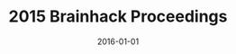 ---
title: "2015 Brainhack Proceedings"
date: 2016-01-01
authors_string: Cameron Craddock, Pierre Bellec, Daniel Margules, Nolan Nichols, Nolan Nichols, AmanPreet Badhwar, David Kennedy, Jean-Baptiste Poline, Roberto Toro, Ben Cipollini, Ariel Rokem, Daniel Clark, Krzysztof Gorgolewski, Cameron Craddock, Cameron Craddock, Daniel Clark, Samir Das, Samir Das, Ayan Sengupta, Zia Mohades, Sebastien Dery, Weiran Deng, Eric Earl, Damion Demeter, Kate Mills, Glad Mihai, Luka Ruzic, Nick Ketz, Andrew Reineberg, Marianne Reddan, Anne-Lise Goddings, Javier Gonzalez-Castillo, Krzysztof Gorgolewski, Caroline Froehlich, Gil Dekel, Daniel Margulies, Cameron Craddock, Ben Fulcher, Tristan Glatard, Samir Das, Reza Adalat, Natacha Beck, Natacha Beck, Najmeh Khalili-Mahani, Pierre Rioux, Etienne Rousseau, Alan Evans, Yaroslav Halchenko, Matteo Castello, Matteo Castello, Edgar Morales, Laura Cuaya, Kaori Ito, Sook-Lei Liew, Hans Johnson, Erik Kan, Julia Anglin, Michael Borich, Neda Jahanshad, Paul Thompson, Sook-Lei Liew, Daniel Margulies, Marcel Falkiewicz, Julia Huntenburg, David textquoterightConnor, Daniel Clark, Michael Milham, Cameron Craddock, Ramon Pereira, Ramon Pereira, Alexandre Franco, Augusto Buchweitz, Felipe Meneguzzi, Felipe Meneguzzi, Rickson Mesquita, Luis Herrera, Daniela Dentico, Vanessa Sochat, Nolan Nichols, Nolan Nichols, Alexandre Franco, Augusto Buchweitz, Felipe Meneguzzi, Julio Villalon-Reina, Eleftherios Garyfallidis
authors:
   - Cameron Craddock
   - Pierre Bellec
   - Daniel Margules
   - Nolan Nichols
   - Nolan Nichols
   - AmanPreet Badhwar
   - David Kennedy
   - Jean-Baptiste Poline
   - Roberto Toro
   - Ben Cipollini
   - Ariel Rokem
   - Daniel Clark
   - Krzysztof Gorgolewski
   - Cameron Craddock
   - Cameron Craddock
   - Daniel Clark
   - Samir Das
   - Samir Das
   - Ayan Sengupta
   - Zia Mohades
   - Sebastien Dery
   - Weiran Deng
   - Eric Earl
   - Damion Demeter
   - Kate Mills
   - Glad Mihai
   - Luka Ruzic
   - Nick Ketz
   - Andrew Reineberg
   - Marianne Reddan
   - Anne-Lise Goddings
   - Javier Gonzalez-Castillo
   - Krzysztof Gorgolewski
   - Caroline Froehlich
   - Gil Dekel
   - Daniel Margulies
   - Cameron Craddock
   - Ben Fulcher
   - Tristan Glatard
   - Samir Das
   - Reza Adalat
   - Natacha Beck
   - Natacha Beck
   - Najmeh Khalili-Mahani
   - Pierre Rioux
   - Etienne Rousseau
   - Alan Evans
   - Yaroslav Halchenko
   - Matteo Castello
   - Matteo Castello
   - Edgar Morales
   - Laura Cuaya
   - Kaori Ito
   - Sook-Lei Liew
   - Hans Johnson
   - Erik Kan
   - Julia Anglin
   - Michael Borich
   - Neda Jahanshad
   - Paul Thompson
   - Sook-Lei Liew
   - Daniel Margulies
   - Marcel Falkiewicz
   - Julia Huntenburg
   - David textquoterightConnor
   - Daniel Clark
   - Michael Milham
   - Cameron Craddock
   - Ramon Pereira
   - Ramon Pereira
   - Alexandre Franco
   - Augusto Buchweitz
   - Felipe Meneguzzi
   - Felipe Meneguzzi
   - Rickson Mesquita
   - Luis Herrera
   - Daniela Dentico
   - Vanessa Sochat
   - Nolan Nichols
   - Nolan Nichols
   - Alexandre Franco
   - Augusto Buchweitz
   - Felipe Meneguzzi
   - Julio Villalon-Reina
   - Eleftherios Garyfallidis
author_ids:
   - javier_gonzalez-castillo
journal: 'GigaScience'
volume: 5
issue: 
pages: 26-Jan
book_title: ''
publisher: ''
abstract: ""
project_id: 
paper_url: 
doi: 10.1186/s13742-016-0147-0
data_loc: ''
code_loc: ''
file: '/assets/publications//assets/publications/'
file_name: '/assets/publications/'
type: journal_article
pub_str: ' (2016) GigaScience 5: 26-Jan'
layout: publication 
---